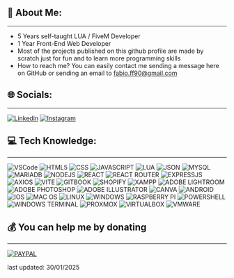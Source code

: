 ## 💫 About Me:
<hr>

- 5 Years self-taught LUA / FiveM Developer
- 1 Year Front-End Web Developer
- Most of the projects published on this github profile are made by scratch just for fun and to learn more programming skills
- How to reach me? You can easily contact me sending a message here on GitHub or sending an email to fabio.ff90@gmail.com

## 🌐 Socials:
<hr>

[![Linkedin](https://img.shields.io/badge/LinkedIn-0077B5?style=for-the-badge&logo=linkedin&logoColor=white)](https://www.linkedin.com/in/fabioferrero90/) [![Instagram](https://img.shields.io/badge/Instagram-E4405F?style=for-the-badge&logo=instagram&logoColor=white)](https://www.instagram.com/realsly.jpg)

## 💻 Tech Knowledge:
<hr>

![VSCode](https://img.shields.io/badge/VSCode-0078D4?style=for-the-badge&logo=visual%20studio%20code&logoColor=white
) ![HTML5](https://img.shields.io/badge/HTML5-E34F26?style=for-the-badge&logo=html5&logoColor=white) ![CSS](https://img.shields.io/badge/CSS3-1572B6?style=for-the-badge&logo=css3&logoColor=white) ![JAVASCRIPT](https://img.shields.io/badge/JavaScript-323330?style=for-the-badge&logo=javascript&logoColor=F7DF1E) ![LUA](https://img.shields.io/badge/Lua-2C2D72?style=for-the-badge&logo=lua&logoColor=white) ![JSON](https://img.shields.io/badge/json-5E5C5C?style=for-the-badge&logo=json&logoColor=white) ![MYSQL](https://img.shields.io/badge/MySQL-005C84?style=for-the-badge&logo=mysql&logoColor=white) ![MARIADB](https://img.shields.io/badge/MariaDB-003545?style=for-the-badge&logo=mariadb&logoColor=white) ![NODEJS](https://img.shields.io/badge/Node%20js-339933?style=for-the-badge&logo=nodedotjs&logoColor=white) ![REACT](https://img.shields.io/badge/React-20232A?style=for-the-badge&logo=react&logoColor=61DAFB) ![REACT ROUTER](https://img.shields.io/badge/React_Router-CA4245?style=for-the-badge&logo=react-router&logoColor=white) ![EXPRESSJS](https://img.shields.io/badge/Express%20js-000000?style=for-the-badge&logo=express&logoColor=white) ![AXIOS](https://img.shields.io/badge/axios-671ddf?&style=for-the-badge&logo=axios&logoColor=white) ![VITE](https://img.shields.io/badge/Vite-B73BFE?style=for-the-badge&logo=vite&logoColor=FFD62E) ![GITBOOK](https://img.shields.io/badge/GitBook-7B36ED?style=for-the-badge&logo=gitbook&logoColor=white) ![SHOPIFY](https://img.shields.io/badge/shopify-8DB543?style=for-the-badge&logo=Shopify&logoColor=white) ![XAMPP](https://img.shields.io/badge/Xampp-F37623?style=for-the-badge&logo=xampp&logoColor=white) ![ADOBE LIGHTROOM](https://img.shields.io/badge/Adobe%20Lightroom-31A8FF?style=for-the-badge&logo=Adobe%20Lightroom&logoColor=white) ![ADOBE PHOTOSHOP](https://img.shields.io/badge/Adobe%20Photoshop-31A8FF?style=for-the-badge&logo=Adobe%20Photoshop&logoColor=black) ![ADOBE ILLUSTRATOR](https://img.shields.io/badge/Adobe%20Illustrator-FF9A00?style=for-the-badge&logo=adobe%20illustrator&logoColor=white) ![CANVA](https://img.shields.io/badge/Canva-%2300C4CC.svg?&style=for-the-badge&logo=Canva&logoColor=white) ![ANDROID](https://img.shields.io/badge/Android-3DDC84?style=for-the-badge&logo=android&logoColor=white) ![IOS](https://img.shields.io/badge/iOS-000000?style=for-the-badge&logo=ios&logoColor=white) ![MAC OS](https://img.shields.io/badge/mac%20os-000000?style=for-the-badge&logo=apple&logoColor=white) ![LINUX](https://img.shields.io/badge/Linux-FCC624?style=for-the-badge&logo=linux&logoColor=black) ![WINDOWS](https://img.shields.io/badge/Windows-0078D6?style=for-the-badge&logo=windows&logoColor=white) ![RASPBERRY PI](https://img.shields.io/badge/Raspberry%20Pi-A22846?style=for-the-badge&logo=Raspberry%20Pi&logoColor=white) ![POWERSHELL](https://img.shields.io/badge/powershell-5391FE?style=for-the-badge&logo=powershell&logoColor=white) ![WINDOWS TERMINAL](https://img.shields.io/badge/windows%20terminal-4D4D4D?style=for-the-badge&logo=windows%20terminal&logoColor=white) ![PROXMOX](https://img.shields.io/badge/Proxmox-E57000?style=for-the-badge&logo=proxmox&logoColor=white) ![VIRTUALBOX](https://img.shields.io/badge/VirtualBox-21416b?style=for-the-badge&logo=VirtualBox&logoColor=white) ![VMWARE](https://img.shields.io/badge/VMware-231f20?style=for-the-badge&logo=VMware&logoColor=white)

## 💰 You can help me by donating
<hr>

[![PAYPAL](https://img.shields.io/badge/PayPal-00457C?style=for-the-badge&logo=paypal&logoColor=white)](https://paypal.me/realslyjpg)


last updated: 30/01/2025
